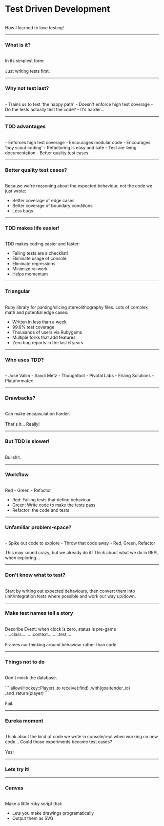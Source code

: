# Test Driven Development
<br>
<span class="aside">How I learned to love testing!</span>

---

### What is it?
<br>
In its simplest form:
<br>
<br>
Just writing tests first.

---

### Why not test last?
<br>
- Trains us to test 'the happy path'
- Doesn't enforce high test coverage
- Do the tests actually test the code?
- It's harder...

---

### TDD advantages
<br>
- Enforces high test coverage
- Encourages modular code
- Encourages 'boy scout coding'
- Refactoring is easy and safe
- Test are living documentation
- Better quality test cases

---

### Better quality test cases?
<br>
Because we're reasoning about the expected behaviour, not the code we just wrote:

- Better coverage of edge cases
- Better coverage of boundary conditions
- Less bugs

---

### TDD makes life easier!
<br>
TDD makes coding easier and faster:

- Failing tests are a checklist!
- Eliminate usage of console
- Eliminate regressions
- Minimize re-work
- Helps momentum

---

### Triangular
<br>
Ruby library for parsing/slicing stereolithography files. Lots of complex math and potential edge cases:

- Written in less than a week
- 99.6% test coverage
- Thousands of users via Rubygems
- Multiple forks that add features
- Zero bug reports in the last 6 years

---

### Who uses TDD?
<br>
- Jose Valim
- Sandi Metz
- Thoughtbot
- Pivotal Labs
- Erlang Solutions
- Plataformatec

---

### Drawbacks?
<br>
Can make encapsulation harder.
<br>
<br>
That's it... Really!

---

### But TDD is slower!
<br>
Bullshit.

---

### Workflow
<br>
Red  -  Green  -  Refactor

- Red: Failing tests that define behaviour
- Green: Write code to make the tests pass
- Refactor: the code and tests

---

### Unfamiliar problem-space?
<br>
- Spike out code to explore
- Throw that code away
- Red, Green, Refactor

This may sound crazy, but we already do it! Think about what we do in REPL when exploring...

---

### Don't know what to test?
<br>
Start by writing out expected behaviours, then convert them into unit/integration tests where possible and work our way up/down.

---

### Make test names tell a story
<br>
Describe Event: when clock is zero, status is pre-game
.....class.........context.........test.....
<br>
<br>
Frames our thinking around behaviour rather than code

---

### Things not to do
<br>
Don't mock the database.
<br>
<br>
```
	allow(Hockey::Player)
      .to receive(:find)
      .with(goaltender_id)
      .and_return(player)
```
<br>
<br>
Fail.

---

### Eureka moment
<br>
Think about the kind of code we write in console/repl when working on new code... Could those experiments become test cases?
<br>
<br>
Yes!

---

### Lets try it!

---

### Canvas
<br>
Make a little ruby script that:

- Lets you make drawings programatically
- Output them as SVG